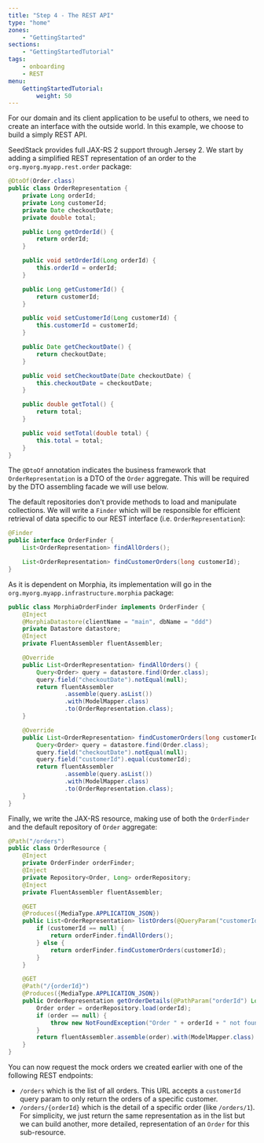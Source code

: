 ```yaml
---
title: "Step 4 - The REST API"
type: "home"
zones:
    - "GettingStarted"
sections:
    - "GettingStartedTutorial"
tags:
    - onboarding
    - REST
menu:
    GettingStartedTutorial:
        weight: 50
---
```


For our domain and its client application to be useful to others, we need to create an interface with the outside world.
In this example, we choose to build a simply REST API.<!--more--> 

SeedStack provides full JAX-RS 2 support through Jersey 2. We start by adding a simplified REST representation of an order 
to the `org.myorg.myapp.rest.order` package:

```java
@DtoOf(Order.class)
public class OrderRepresentation {
    private Long orderId;
    private Long customerId;
    private Date checkoutDate;
    private double total;

    public Long getOrderId() {
        return orderId;
    }

    public void setOrderId(Long orderId) {
        this.orderId = orderId;
    }

    public Long getCustomerId() {
        return customerId;
    }

    public void setCustomerId(Long customerId) {
        this.customerId = customerId;
    }

    public Date getCheckoutDate() {
        return checkoutDate;
    }

    public void setCheckoutDate(Date checkoutDate) {
        this.checkoutDate = checkoutDate;
    }

    public double getTotal() {
        return total;
    }

    public void setTotal(double total) {
        this.total = total;
    }
}
```

The `@DtoOf` annotation indicates the business framework that `OrderRepresentation` is a DTO of the `Order` aggregate. This
will be required by the DTO assembling facade we will use below.

The default repositories don't provide methods to load and manipulate collections. We will write a `Finder` which will
be responsible for efficient retrieval of data specific to our REST interface (i.e. `OrderRepresentation`):

```java
@Finder
public interface OrderFinder {
    List<OrderRepresentation> findAllOrders();

    List<OrderRepresentation> findCustomerOrders(long customerId);
}
```

As it is dependent on Morphia, its implementation will go in the `org.myorg.myapp.infrastructure.morphia`
package:

```java
public class MorphiaOrderFinder implements OrderFinder {
    @Inject
    @MorphiaDatastore(clientName = "main", dbName = "ddd")
    private Datastore datastore;
    @Inject
    private FluentAssembler fluentAssembler;

    @Override
    public List<OrderRepresentation> findAllOrders() {
        Query<Order> query = datastore.find(Order.class);
        query.field("checkoutDate").notEqual(null);
        return fluentAssembler
                .assemble(query.asList())
                .with(ModelMapper.class)
                .to(OrderRepresentation.class);
    }

    @Override
    public List<OrderRepresentation> findCustomerOrders(long customerId) {
        Query<Order> query = datastore.find(Order.class);
        query.field("checkoutDate").notEqual(null);
        query.field("customerId").equal(customerId);
        return fluentAssembler
                .assemble(query.asList())
                .with(ModelMapper.class)
                .to(OrderRepresentation.class);
    }
}
```

Finally, we write the JAX-RS resource, making use of both the `OrderFinder` and the default repository of `Order` aggregate:

```java
@Path("/orders")
public class OrderResource {
    @Inject
    private OrderFinder orderFinder;
    @Inject
    private Repository<Order, Long> orderRepository;
    @Inject
    private FluentAssembler fluentAssembler;

    @GET
    @Produces({MediaType.APPLICATION_JSON})
    public List<OrderRepresentation> listOrders(@QueryParam("customerId") Long customerId) {
        if (customerId == null) {
            return orderFinder.findAllOrders();
        } else {
            return orderFinder.findCustomerOrders(customerId);
        }
    }

    @GET
    @Path("/{orderId}")
    @Produces({MediaType.APPLICATION_JSON})
    public OrderRepresentation getOrderDetails(@PathParam("orderId") Long orderId) {
        Order order = orderRepository.load(orderId);
        if (order == null) {
            throw new NotFoundException("Order " + orderId + " not found");
        }
        return fluentAssembler.assemble(order).with(ModelMapper.class).to(OrderRepresentation.class);
    }
}
```

You can now request the mock orders we created earlier with one of the following REST endpoints:

* `/orders` which is the list of all orders. This URL accepts a `customerId` query param to only return the orders of a specific
customer.
* `/orders/{orderId}` which is the detail of a specific order (like `/orders/1`). For simplicity, we just return the same
representation as in the list but we can build another, more detailed, representation of an `Order` for this sub-resource.
